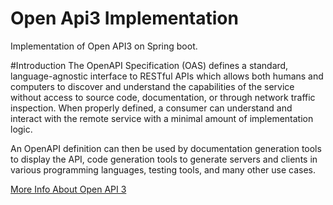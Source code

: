 # Open Api3 Implementation
Implementation of Open API3 on Spring boot.

#Introduction
The OpenAPI Specification (OAS) defines a standard, language-agnostic interface to RESTful APIs which allows both humans and computers to discover and understand the capabilities of the service without access to source code, documentation, or through network traffic inspection. When properly defined, a consumer can understand and interact with the remote service with a minimal amount of implementation logic.

An OpenAPI definition can then be used by documentation generation tools to display the API, code generation tools to generate servers and clients in various programming languages, testing tools, and many other use cases.

[More Info About Open API 3](https://github.com/OAI/OpenAPI-Specification/blob/master/versions/3.0.0.md#introduction)
